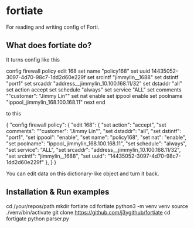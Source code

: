# fortiate
 For reading and writing config of Forti.

## What does fortiate do?
 It turns config like this
 
 config firewall policy
    edit 168
        set name "policy168"
        set uuid 14435052-3097-4d70-98c7-1dd2d60e229f
        set srcintf "jimmylin__1688"
        set dstintf "port1"
        set srcaddr "address__jimmylin_10.100.168.11/32"
        set dstaddr "all"
        set action accept
        set schedule "always"
        set service "ALL"
        set comments "\"customer\": \"Jimmy Lin\""
        set nat enable
        set ippool enable
        set poolname "ippool_jimmylin_168.100.168.11"
    next
end

to this

{
    "config firewall policy": {
        "edit 168": {
            "set action": "accept",
            "set comments": "\"customer\": \"Jimmy Lin\"",
            "set dstaddr": "all",
            "set dstintf": "port1",
            "set ippool": "enable",
            "set name": "policy168",
            "set nat": "enable",
            "set poolname": "ippool_jimmylin_168.100.168.11",
            "set schedule": "always",
            "set service": "ALL",
            "set srcaddr": "address__jimmylin_10.100.168.11/32",
            "set srcintf": "jimmylin__1688",
            "set uuid": "14435052-3097-4d70-98c7-1dd2d60e229f"
        },
    }
}

You can edit data on this dictionary-like object and turn it back.

## Installation & Run examples

cd /your/repos/path
mkdir fortiate
cd fortiate
python3 -m venv venv 
source ./venv/bin/activate
git clone https://github.com/j3ygithub/fortiate
cd fortigate
python parser.py
